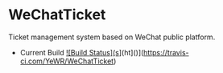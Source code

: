 # WeChatTicket
Ticket management system based on WeChat public platform.

* Current Build
[![Build Status](s](https://travis-ci.com/YeWR/WeChatTicket.svg?token=uJujS3v93YqFPXfQnm9M&branch=master)](ht]()](https://travis-ci.com/YeWR/WeChatTicket)